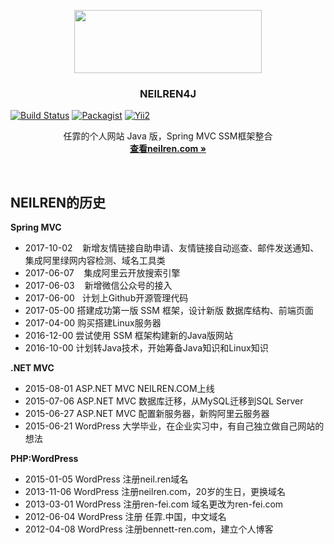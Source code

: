 <p align="center">
  <a href="http://www.neilren.com">
    <img src="https://github.com/NeilRen/NEILREN4J/raw/master/doc/img/neilren4j_logo_1415x477.png" width=300 height=101>
  </a>

  <h3 align="center">NEILREN4J</h3>
  
  [![Build Status](https://travis-ci.org/NeilRen/NEILREN4J.svg?branch=master)](https://travis-ci.org/NeilRen/NEILREN4J)
  [![Packagist](https://img.shields.io/packagist/v/NeilRen/NEILREN4J.svg)](https://packagist.org/packages/NeilRen/NEILREN4J)
  [![Yii2](https://img.shields.io/badge/Powered_by-NeilRen-green.svg?style=flat)](https://www.neilren.com/)
  
  <p align="center">
    任霏的个人网站 Java 版，Spring MVC SSM框架整合
    <br>
    <a href="http://www.neilren.com"><strong>查看neilren.com &raquo;</strong></a>
  </p>
</p>

<br>

## NEILREN的历史
**Spring MVC**
- 2017-10-02    新增友情链接自助申请、友情链接自动巡查、邮件发送通知、集成阿里绿网内容检测、域名工具类
- 2017-06-07    集成阿里云开放搜索引擎
- 2017-06-03    新增微信公众号的接入
- 2017-06-00    计划上Github开源管理代码
- 2017-05-00    搭建成功第一版 SSM 框架，设计新版 数据库结构、前端页面
- 2017-04-00    购买搭建Linux服务器
- 2016-12-00    尝试使用 SSM 框架构建新的Java版网站
- 2016-10-00    计划转Java技术，开始筹备Java知识和Linux知识

**.NET MVC**
- 2015-08-01	ASP.NET MVC		NEILREN.COM上线
- 2015-07-06	ASP.NET MVC		数据库迁移，从MySQL迁移到SQL Server
- 2015-06-27	ASP.NET MVC		配置新服务器，新购阿里云服务器
- 2015-06-21	WordPress   	大学毕业，在企业实习中，有自己独立做自己网站的想法

**PHP:WordPress**
- 2015-01-05	WordPress	注册neil.ren域名
- 2013-11-06	WordPress	注册neilren.com，20岁的生日，更换域名
- 2013-03-01	WordPress	注册ren-fei.com 域名更改为ren-fei.com
- 2012-06-04	WordPress	注册 任霏.中国，中文域名
- 2012-04-08	WordPress	注册bennett-ren.com，建立个人博客
